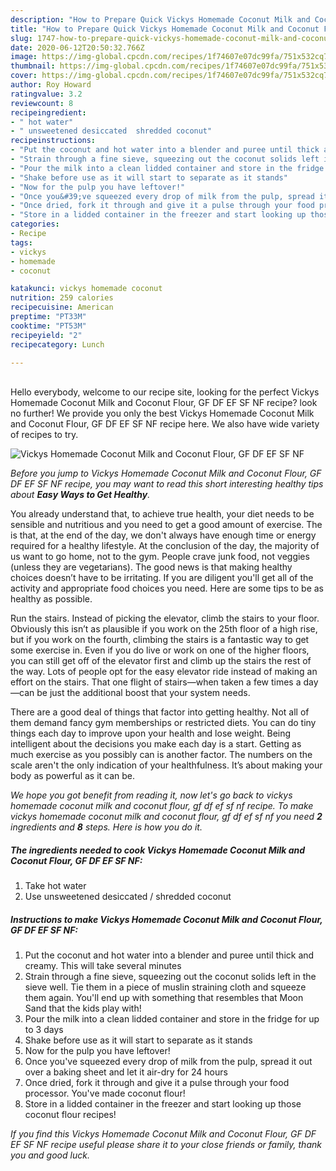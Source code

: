 ```yaml
---
description: "How to Prepare Quick Vickys Homemade Coconut Milk and Coconut Flour, GF DF EF SF NF"
title: "How to Prepare Quick Vickys Homemade Coconut Milk and Coconut Flour, GF DF EF SF NF"
slug: 1747-how-to-prepare-quick-vickys-homemade-coconut-milk-and-coconut-flour-gf-df-ef-sf-nf
date: 2020-06-12T20:50:32.766Z
image: https://img-global.cpcdn.com/recipes/1f74607e07dc99fa/751x532cq70/vickys-homemade-coconut-milk-and-coconut-flour-gf-df-ef-sf-nf-recipe-main-photo.jpg
thumbnail: https://img-global.cpcdn.com/recipes/1f74607e07dc99fa/751x532cq70/vickys-homemade-coconut-milk-and-coconut-flour-gf-df-ef-sf-nf-recipe-main-photo.jpg
cover: https://img-global.cpcdn.com/recipes/1f74607e07dc99fa/751x532cq70/vickys-homemade-coconut-milk-and-coconut-flour-gf-df-ef-sf-nf-recipe-main-photo.jpg
author: Roy Howard
ratingvalue: 3.2
reviewcount: 8
recipeingredient:
- " hot water"
- " unsweetened desiccated  shredded coconut"
recipeinstructions:
- "Put the coconut and hot water into a blender and puree until thick and creamy. This will take several minutes"
- "Strain through a fine sieve, squeezing out the coconut solids left in the sieve well. Tie them in a piece of muslin straining cloth and squeeze them again. You&#39;ll end up with something that resembles that Moon Sand that the kids play with!"
- "Pour the milk into a clean lidded container and store in the fridge for up to 3 days"
- "Shake before use as it will start to separate as it stands"
- "Now for the pulp you have leftover!"
- "Once you&#39;ve squeezed every drop of milk from the pulp, spread it out over a baking sheet and let it air-dry for 24 hours"
- "Once dried, fork it through and give it a pulse through your food processor. You&#39;ve made coconut flour!"
- "Store in a lidded container in the freezer and start looking up those coconut flour recipes!"
categories:
- Recipe
tags:
- vickys
- homemade
- coconut

katakunci: vickys homemade coconut 
nutrition: 259 calories
recipecuisine: American
preptime: "PT33M"
cooktime: "PT53M"
recipeyield: "2"
recipecategory: Lunch

---
```

<br>
Hello everybody, welcome to our recipe site, looking for the perfect Vickys Homemade Coconut Milk and Coconut Flour, GF DF EF SF NF recipe? look no further! We provide you only the best Vickys Homemade Coconut Milk and Coconut Flour, GF DF EF SF NF recipe here. We also have wide variety of recipes to try.
<br>


![Vickys Homemade Coconut Milk and Coconut Flour, GF DF EF SF NF](https://img-global.cpcdn.com/recipes/1f74607e07dc99fa/751x532cq70/vickys-homemade-coconut-milk-and-coconut-flour-gf-df-ef-sf-nf-recipe-main-photo.jpg)

<i>Before you jump to Vickys Homemade Coconut Milk and Coconut Flour, GF DF EF SF NF recipe, you may want to read this short interesting healthy tips about <strong>Easy Ways to Get Healthy</strong>.</i>

You already understand that, to achieve true health, your diet needs to be sensible and nutritious and you need to get a good amount of exercise. The  is that, at the end of the day, we don't always have enough time or energy required for a healthy lifestyle. At the conclusion of the day, the majority of us want to go home, not to the gym. People crave junk food, not veggies (unless they are vegetarians). The good news is that making healthy choices doesn’t have to be irritating. If you are diligent you'll get all of the activity and appropriate food choices you need. Here are some tips to be as healthy as possible.

Run the stairs. Instead of picking the elevator, climb the stairs to your floor. Obviously this isn’t as plausible if you work on the 25th floor of a high rise, but if you work on the fourth, climbing the stairs is a fantastic way to get some exercise in. Even if you do live or work on one of the higher floors, you can still get off of the elevator first and climb up the stairs the rest of the way. Lots of people opt for the easy elevator ride instead of making an effort on the stairs. That one flight of stairs—when taken a few times a day—can be just the additional boost that your system needs. 

There are a good deal of things that factor into getting healthy. Not all of them demand fancy gym memberships or restricted diets. You can do tiny things each day to improve upon your health and lose weight. Being intelligent about the decisions you make each day is a start. Getting as much exercise as you possibly can is another factor. The numbers on the scale aren't the only indication of your healthfulness. It’s about making your body as powerful as it can be. 


<i>We hope you got benefit from reading it, now let's go back to vickys homemade coconut milk and coconut flour, gf df ef sf nf recipe. To make vickys homemade coconut milk and coconut flour, gf df ef sf nf you need <strong>2</strong> ingredients and <strong>8</strong> steps. Here is how you do it.
</i>

##### The ingredients needed to cook Vickys Homemade Coconut Milk and Coconut Flour, GF DF EF SF NF:

1. Take  hot water
1. Use  unsweetened desiccated / shredded coconut


##### Instructions to make Vickys Homemade Coconut Milk and Coconut Flour, GF DF EF SF NF:

1. Put the coconut and hot water into a blender and puree until thick and creamy. This will take several minutes
1. Strain through a fine sieve, squeezing out the coconut solids left in the sieve well. Tie them in a piece of muslin straining cloth and squeeze them again. You&#39;ll end up with something that resembles that Moon Sand that the kids play with!
1. Pour the milk into a clean lidded container and store in the fridge for up to 3 days
1. Shake before use as it will start to separate as it stands
1. Now for the pulp you have leftover!
1. Once you&#39;ve squeezed every drop of milk from the pulp, spread it out over a baking sheet and let it air-dry for 24 hours
1. Once dried, fork it through and give it a pulse through your food processor. You&#39;ve made coconut flour!
1. Store in a lidded container in the freezer and start looking up those coconut flour recipes!


<i>If you find this Vickys Homemade Coconut Milk and Coconut Flour, GF DF EF SF NF recipe useful please share it to your close friends or family, thank you and good luck.</i>
